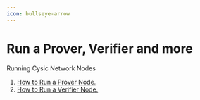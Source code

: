 ```yaml
---
icon: bullseye-arrow
---
```


# Run a Prover, Verifier and more

Running Cysic Network Nodes

1. [How to Run a Prover Node.](../how-to-run-a-prover-node.md)
2. [How to Run a Verifier Node.](https://app.gitbook.com/o/JVofnig8TocyI5XM084R/s/YGVogr2MITqNj2IDnHOl/~/changes/7/how-to-run-a-verifier-node)
